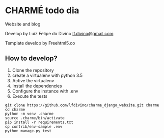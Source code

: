 # CHARMÉ todo dia

Website and blog

Develop by Luiz Felipe do Divino <lf.divino@gmail.com>

Template develop by Freehtml5.co

## How to develop?

1. Clone the repository
2. create a virtualenv with python 3.5
3. Active the virtualenv
4. Install the dependencies
5. Configure the instance with .env
6. Execute the tests

```console
git clone https://github.com/lfdivino/charme_django_website.git charme
cd charme
python -m venv .charme
source .charme/bin/activate
pip install -r requirements.txt
cp contrib/env-sample .env
python manage.py test
```




